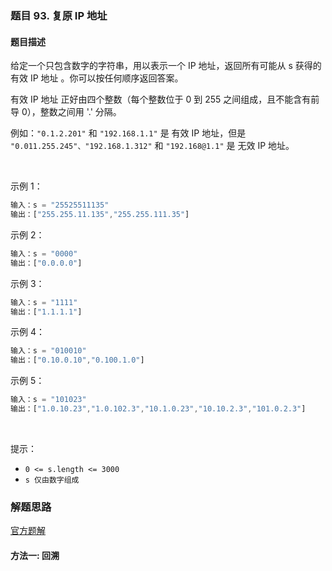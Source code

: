 ### 题目 93. 复原 IP 地址
#### 题目描述
给定一个只包含数字的字符串，用以表示一个 IP 地址，返回所有可能从 s 获得的 有效 IP 地址 。你可以按任何顺序返回答案。

有效 IP 地址 正好由四个整数（每个整数位于 0 到 255 之间组成，且不能含有前导 0），整数之间用 '.' 分隔。

例如：`"0.1.2.201"` 和 `"192.168.1.1"` 是 有效 IP 地址，但是 `"0.011.255.245"、"192.168.1.312"` 和 `"192.168@1.1"` 是 无效 IP 地址。

 

示例 1：

```js
输入：s = "25525511135"
输出：["255.255.11.135","255.255.111.35"]
```
示例 2：

```js
输入：s = "0000"
输出：["0.0.0.0"]
```
示例 3：

```js
输入：s = "1111"
输出：["1.1.1.1"]
```
示例 4：

```js
输入：s = "010010"
输出：["0.10.0.10","0.100.1.0"]
```
示例 5：

```js
输入：s = "101023"
输出：["1.0.10.23","1.0.102.3","10.1.0.23","10.10.2.3","101.0.2.3"]
```
 

提示：

- `0 <= s.length <= 3000`
- `s 仅由数字组成`


### 解题思路
[官方题解](https://leetcode-cn.com/problems/restore-ip-addresses/solution/fu-yuan-ipdi-zhi-by-leetcode-solution/)

#### 方法一: 回溯